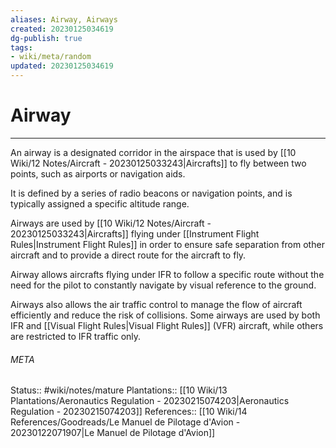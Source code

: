 ```yaml
---
aliases: Airway, Airways
created: 20230125034619
dg-publish: true
tags:
- wiki/meta/random
updated: 20230125034619
---
```

# Airway
---
An airway is a designated corridor in the airspace that is used by [[10 Wiki/12 Notes/Aircraft - 20230125033243\|Aircrafts]] to fly between two points, such as airports or navigation aids.

It is defined by a series of radio beacons or navigation points, and is typically assigned a specific altitude range. 

Airways are used by [[10 Wiki/12 Notes/Aircraft - 20230125033243\|Aircrafts]] flying under [[Instrument Flight Rules\|Instrument Flight Rules]] in order to ensure safe separation from other aircraft and to provide a direct route for the aircraft to fly.

Airway allows aircrafts flying under IFR to follow a specific route without the need for the pilot to constantly navigate by visual reference to the ground.

Airways also allows the air traffic control to manage the flow of aircraft efficiently and reduce the risk of collisions. Some airways are used by both IFR and [[Visual Flight Rules\|Visual Flight Rules]] (VFR) aircraft, while others are restricted to IFR traffic only.



###### META
Status:: #wiki/notes/mature 
Plantations:: [[10 Wiki/13 Plantations/Aeronautics Regulation - 20230215074203\|Aeronautics Regulation - 20230215074203]]
References:: [[10 Wiki/14 References/Goodreads/Le Manuel de Pilotage d'Avion - 20230122071907\|Le Manuel de Pilotage d'Avion]]
